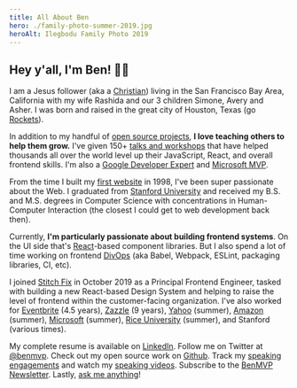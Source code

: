 ```yaml
---
title: All About Ben
hero: ./family-photo-summer-2019.jpg
heroAlt: Ilegbodu Family Photo 2019
---
```


## Hey y'all, I'm Ben! 👋🏾

I am a Jesus follower (aka a [Christian](https://bibleproject.com/explore/gospel-kingdom/)) living in the San Francisco Bay Area, California with my wife Rashida and our 3 children Simone, Avery and Asher. I was born and raised in the great city of Houston, Texas (go [Rockets](https://www.nba.com/rockets/)).

In addition to my handful of [open source projects](https://github.com/benmvp), **I love teaching others to help them grow.** I've given 150+ [talks and workshops](/speak/) that have helped thousands all over the world level up their JavaScript, React, and overall frontend skills. I'm also a [Google Developer Expert](https://developers.google.com/community/experts/directory/profile/profile-ben-ilegbodu) and [Microsoft MVP](https://mvp.microsoft.com/en-us/PublicProfile/5003308).

From the time I built my [first website](https://bgo.benmvp.com/) in 1998, I've been super passionate about the Web. I graduated from [Stanford University](https://www.stanford.edu/) and received my B.S. and M.S. degrees in Computer Science with concentrations in Human-Computer Interaction (the closest I could get to web development back then).

Currently, **I'm particularly passionate about building frontend systems**. On the UI side that's [React](https://reactjs.org/)-based component libraries. But I also spend a lot of time working on frontend [DivOps](/blog/what-divops-engineer/) (aka Babel, Webpack, ESLint, packaging libraries, CI, etc).

I joined [Stitch Fix](https://www.stitchfix.com/) in October 2019 as a Principal Frontend Engineer, tasked with building a new React-based Design System and helping to raise the level of frontend within the customer-facing organization. I've also worked for [Eventbrite](https://www.eventbrite.com/) (4.5 years), [Zazzle](http://www.zazzle.com) (9 years), [Yahoo](https://www.yahoo.com/) (summer), [Amazon](https://www.amazon.com/) (summer), [Microsoft](https://www.microsoft.com/) (summer), [Rice University](https://eceweb.rice.edu/) (summer), and Stanford (various times).

My complete resume is available on [LinkedIn](https://www.linkedin.com/in/benmvp). Follow me on Twitter at [@benmvp](http://twitter.com/benmvp). Check out my open source work on [Github](https://github.com/benmvp). Track my [speaking engagements](/speak/) and watch my [speaking videos](/videos/). Subscribe to the [BenMVP Newsletter](/subscribe/). Lastly, [ask me anything](/ama/)!
